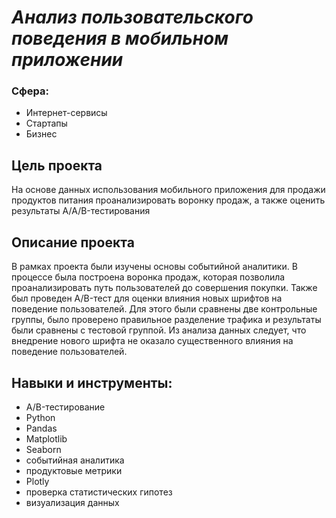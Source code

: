 # _Анализ пользовательского поведения в мобильном приложении_
### Сфера: 
- Интернет-сервисы 
- Стартапы
- Бизнес
## Цель проекта
На основе данных использования мобильного приложения для продажи продуктов питания проанализировать воронку продаж, а также оценить результаты A/A/B-тестирования 

## Описание проекта
В рамках проекта были изучены основы событийной аналитики. В процессе была построена воронка продаж, которая позволила проанализировать путь пользователей до совершения покупки. Также был проведен A/B-тест для оценки влияния новых шрифтов на поведение пользователей. Для этого были сравнены две контрольные группы, было проверено правильное разделение трафика и результаты были сравнены с тестовой группой. Из анализа данных следует, что внедрение нового шрифта не оказало существенного влияния на поведение пользователей.
## Навыки и инструменты:
- A/B-тестирование
- Python
- Pandas
- Matplotlib
- Seaborn
- событийная аналитика
- продуктовые метрики
- Plotly
- проверка статистических гипотез
- визуализация данных
